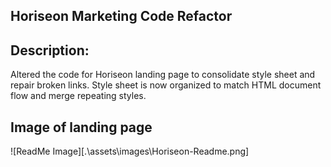## Horiseon Marketing Code Refactor

## Description:

Altered the code for Horiseon landing page to consolidate style sheet and repair broken links. Style sheet is now organized to match HTML document flow and merge repeating styles.

## Image of landing page

![ReadMe Image][.\assets\images\Horiseon-Readme.png]